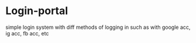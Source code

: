# Login-portal
simple login system with diff methods of logging in such as with google acc, ig acc, fb acc, etc 
